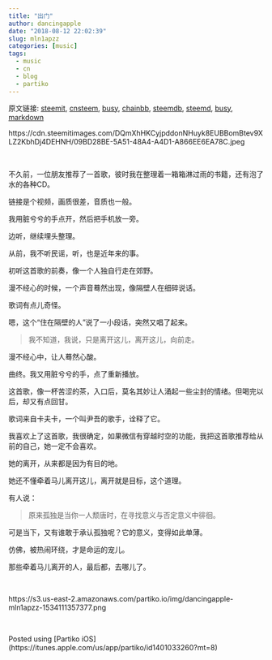 ```yaml
---
title: "出门"
author: dancingapple
date: "2018-08-12 22:02:39"
slug: mln1apzz
categories: [music]
tags: 
  - music
  - cn
  - blog
  - partiko
---
```


原文链接: [steemit](https://steemit.com), [cnsteem](https://cnsteem.com), [busy](https://busy.org), [chainbb](https://chainbb.com), [steemdb](https://steemdb.com), [steemd](https://steemd.com), [busy](https://busy.org), [markdown](https://raw.githubusercontent.com/pzhaonet/steem_dancingapple/master/content/post/mln1apzz.md)

<html>
<p>https://cdn.steemitimages.com/DQmXhHKCyjpddonNHuyk8EUBBomBtev9XLZ2KbhDj4DEHNH/09BD28BE-5A51-48A4-A4D1-A866EE6EA78C.jpeg</p>
<p><br></p>
<p>不久前，一位朋友推荐了一首歌，彼时我在整理着一箱箱淋过雨的书籍，还有泡了水的各种CD。</p>
<p>链接是个视频，画质很差，音质也一般。</p>
<p>我用脏兮兮的手点开，然后把手机放一旁。</p>
<p>边听，继续埋头整理。</p>
<p>从前，我不听民谣，听，也是近年来的事。</p>
<p>初听这首歌的前奏，像一个人独自行走在郊野。</p>
<p>漫不经心的时候，一个声音蓦然出现，像隔壁人在细碎说话。</p>
<p>歌词有点儿奇怪。</p>
<p>嗯，这个“住在隔壁的人”说了一小段话，突然又唱了起来。</p>
<blockquote>我不知道，我说，只是离开这儿，离开这儿，向前走。</blockquote>
<p>漫不经心中，让人蓦然心酸。</p>
<p>曲终。我又用脏兮兮的手，点了重新播放。</p>
<p>这首歌，像一杯苦涩的茶，入口后，莫名其妙让人涌起一些尘封的情绪。但喝完以后，却又有点回甘。</p>
<p>歌词来自卡夫卡，一个叫尹吾的歌手，诠释了它。</p>
<p>我喜欢上了这首歌，我很确定，如果微信有穿越时空的功能，我把这首歌推荐给从前的自己，她一定不会喜欢。</p>
<p>她的离开，从来都是因为有目的地。</p>
<p>她还不懂牵着马儿离开这儿，离开就是目标，这个道理。</p>
<p>有人说：</p>
<blockquote>原来孤独是当你一人颓唐时，在寻找意义与否定意义中徘徊。</blockquote>
<p>可是当下，又有谁敢于承认孤独呢？它的意义，变得如此单薄。</p>
<p>仿佛，被热闹环绕，才是命运的宠儿。</p>
<p>那些牵着马儿离开的人，最后都，去哪儿了。</p>
<p><br></p>
<p>https://s3.us-east-2.amazonaws.com/partiko.io/img/dancingapple-mln1apzz-1534111357377.png</p>
<p><br></p>
<p>Posted using [Partiko iOS](https://itunes.apple.com/us/app/partiko/id1401033260?mt=8)</p>
</html>
